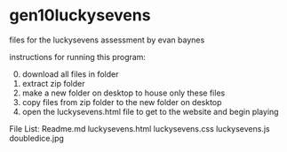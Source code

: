 # gen10luckysevens
files for the luckysevens assessment
by evan baynes

instructions for running this program:

0. download all files in folder 
1. extract zip folder
2. make a new folder on desktop to house only these files
3. copy files from zip folder to the new folder on desktop
4. open the luckysevens.html file to get to the website and begin playing

File List:
Readme.md
luckysevens.html
luckysevens.css
luckysevens.js
doubledice.jpg





